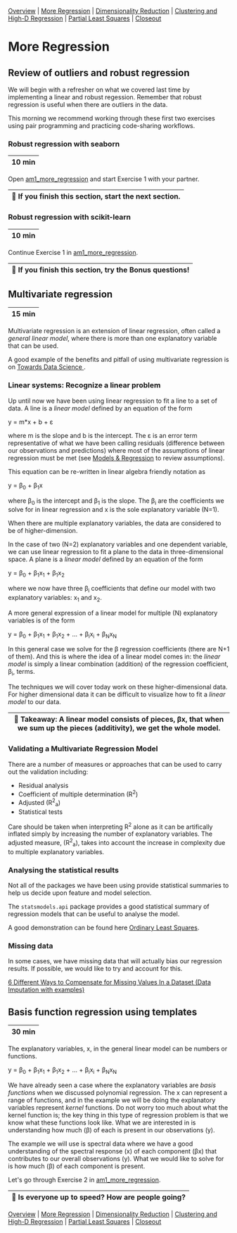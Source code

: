 [Overview](./00_overview.md) |
[More Regression](./01_regression.md) |
[Dimensionality Reduction](./02_dimreduction.md) |
[Clustering and High-D Regression](./03_clusteringAndHigherD.md) |
[Partial Least Squares](./04_PLS.md)  |
[Closeout](./05_closeout.md)

# More Regression

## Review of outliers and robust regression

We will begin with a refresher on what we covered last time by implementing a linear and robust regession. Remember that robust regression is useful when there are outliers in the data.

This morning we recommend working through these first two exercises using pair programming and practicing code-sharing workflows.

### Robust regression with seaborn

| 10 min |
| ------ |

Open [am1_more_regression](../notebooks/am1_more_regression.ipynb) and start Exercise 1 with your partner. 

| :triangular_flag_on_post: If you finish this section, start the next section.|
| ------------------------------------------------------------ |


### Robust regression with scikit-learn

| 10 min |
| ------ |

Continue Exercise 1 in [am1_more_regression](../notebooks/am1_more_regression.ipynb).

| :triangular_flag_on_post: If you finish this section, try the Bonus questions!  |
| ------------------------------------------------------------ |

## Multivariate regression

| 15 min |
| ------ |

Multivariate regression is an extension of linear regression, often called a *general linear model*, where there is more than one explanatory variable that can be used.

A good example of the benefits and pitfall of using multivariate regression is on [Towards Data Science ](https://towardsdatascience.com/data-science-simplified-part-5-multivariate-regression-models-7684b0489015).

### Linear systems: Recognize a linear problem

Up until now we have been using linear regression to fit a line to a set of data. A line is a *linear model* defined by an equation of the form

y = m*x + b + &epsilon;

where m is the slope and b is the intercept. The &epsilon; is an error term representative of what we have been calling residuals (difference between our observations and predictions) where most of the assumptions of linear regression must be met (see [Models & Regression](../../05-simple-predictions/program/01_modelsregression.md) to review assumptions).


This equation can be re-written in linear algebra friendly notation as

y = &beta;<sub>0</sub> + &beta;<sub>1</sub>x

where &beta;<sub>0</sub>  is the intercept and &beta;<sub>1</sub> is the slope. The &beta;<sub>i</sub> are the coefficients we solve for in linear regression and x is the sole explanatory variable (N=1).
 
 When there are multiple explanatory variables, the data are considered to be of higher-dimension.

In the case of two (N=2) explanatory variables and one dependent variable, we can use linear regression to fit a plane to the data in three-dimensional space. A plane is a *linear model* defined by an equation of the form

y = &beta;<sub>0</sub> + &beta;<sub>1</sub>x<sub>1</sub> + &beta;<sub>1</sub>x<sub>2</sub>

where we now have three &beta;<sub>i</sub> coefficients that define our model with two explanatory variables: x<sub>1</sub> and x<sub>2</sub>.

 A more general expression of a linear model for multiple (N) explanatory variables is of the form

y = &beta;<sub>0</sub> + &beta;<sub>1</sub>x<sub>1</sub> + &beta;<sub>1</sub>x<sub>2</sub> + ... + &beta;<sub>i</sub>x<sub>i</sub> + &beta;<sub>N</sub>x<sub>N</sub>

In this general case we solve for the &beta; regression coefficients (there are N+1 of them). And this is where the idea of a linear model comes in: the *linear model* is simply a linear combination (addition) of the regression coefficient, &beta;<sub>i</sub>, terms.

The techniques we will cover today work on these higher-dimensional data. For higher dimensional data it can be difficult to visualize how to fit a *linear model* to our data.

| :triangular_flag_on_post: Takeaway: A linear model consists of pieces, &beta;x, that when we sum up the pieces (additivity), we get the whole model. |
| ------------------------------------------------------------ |


### Validating a Multivariate Regression Model

There are a number of measures or approaches that can be used to carry out the validation including:

* Residual analysis
* Coefficient of multiple determination (R<sup>2</sup>)
* Adjusted (R<sup>2</sup><sub>a</sub>)
* Statistical tests

Care should be taken when interpreting R<sup>2</sup> alone as it can be artifically inflated simply by increasing the number of explanatory variables. The adjusted measure, (R<sup>2</sup><sub>a</sub>), takes into account the increase in complexity due to multiple explanatory variables.

### Analysing the statistical results

Not all of the packages we have been using provide statistical summaries to help us decide upon feature and model selection.

The ```statsmodels.api``` package provides a good statistical summary of regression models that can be useful to analyse the model.

A good demonstration can be found here
[Ordinary Least Squares](https://www.statsmodels.org/dev/examples/notebooks/generated/ols.html).

### Missing data

In some cases, we have missing data that will actually bias our regression results. If possible, we would like to try and account for this.

[6 Different Ways to Compensate for Missing Values In a Dataset (Data Imputation with examples)](https://towardsdatascience.com/6-different-ways-to-compensate-for-missing-values-data-imputation-with-examples-6022d9ca0779)


## Basis function regression using templates

| 30 min |
| ------ |

The explanatory variables, x, in the general linear model can be numbers or functions.

y = &beta;<sub>0</sub> + &beta;<sub>1</sub>x<sub>1</sub> + &beta;<sub>1</sub>x<sub>2</sub> + ... + &beta;<sub>i</sub>x<sub>i</sub> + &beta;<sub>N</sub>x<sub>N</sub>

We have already seen a case where the explanatory variables are *basis functions* when we discussed polynomial regression. The x can represent a range of functions, and in the example we will be doing the explanatory variables represent *kernel* functions. Do not worry too much about what the kernel function is; the key thing in this type of regression problem is that we know what these functions look like.  What we are interested in is understanding how much (&beta;) of each is present in our observations (y).

The example we will use is spectral data where we have a good understanding of the spectral response (x) of each component (&beta;x) that contributes to our overall observations (y). What we would like to solve for is how much (&beta;) of each component is present.

Let's go through Exercise 2 in [am1_more_regression]((../notebooks/am1_more_regression.ipynb)).

| :triangular_flag_on_post: Is everyone up to speed? How are people going? |
| ------------------------------------------------------------------------ |

[Overview](./00_overview.md) |
[More Regression](./01_regression.md) |
[Dimensionality Reduction](./02_dimreduction.md) |
[Clustering and High-D Regression](./03_clusteringAndHigherD.md) |
[Partial Least Squares](./04_PLS.md)  |
[Closeout](./05_closeout.md)
